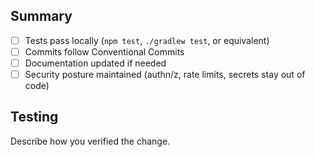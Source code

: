 ## Summary

- [ ] Tests pass locally (`npm test`, `./gradlew test`, or equivalent)
- [ ] Commits follow Conventional Commits
- [ ] Documentation updated if needed
- [ ] Security posture maintained (authn/z, rate limits, secrets stay out of code)

## Testing

Describe how you verified the change.
